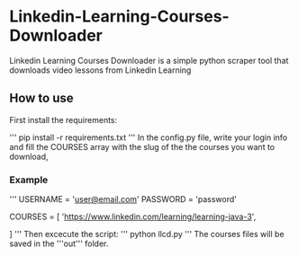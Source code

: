 # Linkedin-Learning-Courses-Downloader
Linkedin Learning Courses Downloader is a simple python scraper tool that downloads video lessons from Linkedin Learning
## How to use
First install the requirements:

'''
pip install -r requirements.txt
'''
In the config.py file, write your login info and fill the COURSES array with the slug of the the courses you want to download, 
### Example
'''
USERNAME = 'user@email.com'
PASSWORD = 'password'

COURSES = [
    'https://www.linkedin.com/learning/learning-java-3',
  
]
'''
Then excecute the script:
'''
python llcd.py
'''
The courses files will be saved in the '''out''' folder.

